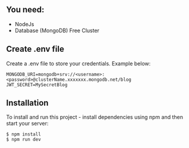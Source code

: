 ## You need:

- NodeJs
- Database (MongoDB) Free Cluster

## Create .env file

Create a .env file to store your credentials. Example below:

```
MONGODB_URI=mongodb+srv://<username>:<password>@clusterName.xxxxxxx.mongodb.net/blog
JWT_SECRET=MySecretBlog
```

## Installation

To install and run this project - install dependencies using npm and then start your server:

```
$ npm install
$ npm run dev
```
